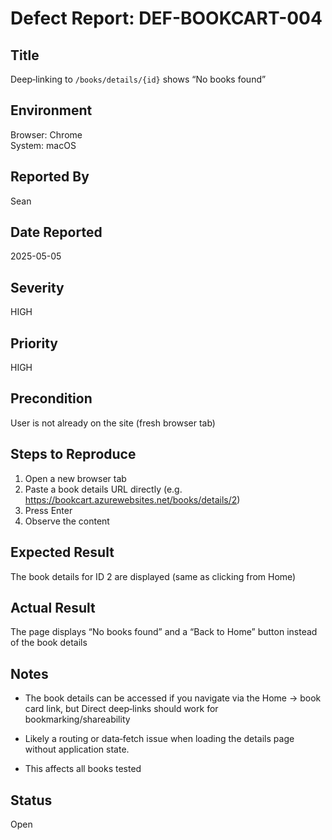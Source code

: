 # Defect Report: DEF-BOOKCART-004

## Title
Deep‑linking to `/books/details/{id}` shows “No books found”

## Environment
Browser: Chrome  
System: macOS

## Reported By
Sean

## Date Reported
2025-05-05

## Severity
HIGH

## Priority
HIGH

## Precondition
User is not already on the site (fresh browser tab)

## Steps to Reproduce
1. Open a new browser tab
2. Paste a book details URL directly (e.g. https://bookcart.azurewebsites.net/books/details/2)
3. Press Enter
4. Observe the content

## Expected Result
The book details for ID 2 are displayed (same as clicking from Home)

## Actual Result
The page displays “No books found” and a “Back to Home” button instead of the book details

## Notes
- The book details can be accessed if you navigate via the Home → book card link, but Direct deep‑links should work for bookmarking/shareability

- Likely a routing or data‑fetch issue when loading the details page without application state.

- This affects all books tested

## Status
Open                                                                 